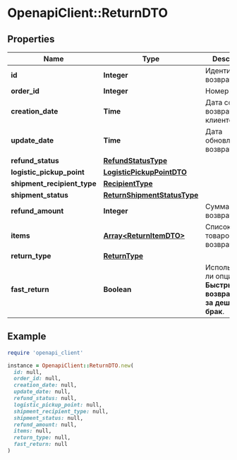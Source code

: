 # OpenapiClient::ReturnDTO

## Properties

| Name | Type | Description | Notes |
| ---- | ---- | ----------- | ----- |
| **id** | **Integer** | Идентификатор возврата. | [optional] |
| **order_id** | **Integer** | Номер заказа. | [optional] |
| **creation_date** | **Time** | Дата создания возврата клиентом. | [optional] |
| **update_date** | **Time** | Дата обновления возврата. | [optional] |
| **refund_status** | [**RefundStatusType**](RefundStatusType.md) |  | [optional] |
| **logistic_pickup_point** | [**LogisticPickupPointDTO**](LogisticPickupPointDTO.md) |  | [optional] |
| **shipment_recipient_type** | [**RecipientType**](RecipientType.md) |  | [optional] |
| **shipment_status** | [**ReturnShipmentStatusType**](ReturnShipmentStatusType.md) |  | [optional] |
| **refund_amount** | **Integer** | Сумма возврата. | [optional] |
| **items** | [**Array&lt;ReturnItemDTO&gt;**](ReturnItemDTO.md) | Список товаров в возврате. |  |
| **return_type** | [**ReturnType**](ReturnType.md) |  | [optional] |
| **fast_return** | **Boolean** | Используется ли опция **Быстрый возврат денег за дешевый брак**.  | [optional] |

## Example

```ruby
require 'openapi_client'

instance = OpenapiClient::ReturnDTO.new(
  id: null,
  order_id: null,
  creation_date: null,
  update_date: null,
  refund_status: null,
  logistic_pickup_point: null,
  shipment_recipient_type: null,
  shipment_status: null,
  refund_amount: null,
  items: null,
  return_type: null,
  fast_return: null
)
```

